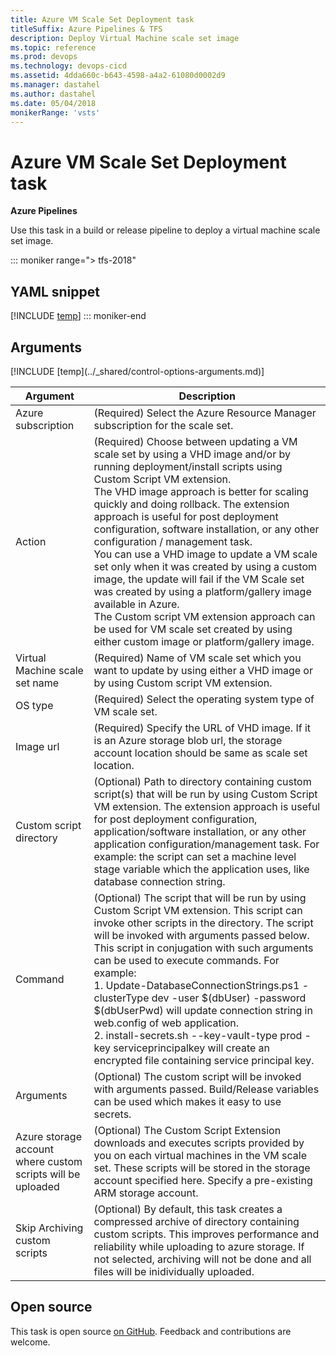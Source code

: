 ```yaml
---
title: Azure VM Scale Set Deployment task
titleSuffix: Azure Pipelines & TFS
description: Deploy Virtual Machine scale set image
ms.topic: reference
ms.prod: devops
ms.technology: devops-cicd
ms.assetid: 4dda660c-b643-4598-a4a2-61080d0002d9
ms.manager: dastahel
ms.author: dastahel
ms.date: 05/04/2018
monikerRange: 'vsts'
---
```


# Azure VM Scale Set Deployment task

**Azure Pipelines**

Use this task in a build or release pipeline to deploy a virtual machine scale set image.

::: moniker range="> tfs-2018"
## YAML snippet
[!INCLUDE [temp](../_shared/yaml/AzureVmssDeploymentV0.md)]
::: moniker-end

## Arguments

<table><thead><tr><th>Argument</th><th>Description</th></tr></thead>
<tr><td>Azure subscription</td><td>(Required) Select the Azure Resource Manager subscription for the scale set.</td></tr>
<tr><td>Action</td><td>(Required) Choose between updating a VM scale set by using a VHD image and/or by running deployment/install scripts using Custom Script VM extension.<br/>The VHD image approach is better for scaling quickly and doing rollback. The extension approach is useful for post deployment configuration, software installation, or any other configuration / management task.<br/>You can use a VHD image to update a VM scale set only when it was created by using a custom image, the update will fail if the VM Scale set was created by using a platform/gallery image available in Azure.<br/>The Custom script VM extension approach can be used for VM scale set created by using either custom image or platform/gallery image.</td></tr>
<tr><td>Virtual Machine scale set name</td><td>(Required) Name of VM scale set which you want to update by using either a VHD image or by using Custom script VM extension.</td></tr>
<tr><td>OS type</td><td>(Required) Select the operating system type of VM scale set.</td></tr>
<tr><td>Image url</td><td>(Required) Specify the URL of VHD image. If it is an Azure storage blob url, the storage account location should be same as scale set location.</td></tr>
<tr><td>Custom script directory</td><td>(Optional) Path to directory containing custom script(s) that will be run by using Custom Script VM extension. The extension approach is useful for post deployment configuration, application/software installation, or any other application configuration/management task. For example: the script can set a machine level stage variable which the application uses, like database connection string.</td></tr>
<tr><td>Command</td><td>(Optional) The script that will be run by using Custom Script VM extension. This script can invoke other scripts in the directory. The script will be invoked with arguments passed below.<br/>This script in conjugation with such arguments can be used to execute commands. For example:<br/>1. Update-DatabaseConnectionStrings.ps1 -clusterType dev -user $(dbUser) -password $(dbUserPwd) will update connection string in web.config of web application.<br/>2. install-secrets.sh --key-vault-type prod -key serviceprincipalkey will create an encrypted file containing service principal key.</td></tr>
<tr><td>Arguments</td><td>(Optional) The custom script will be invoked with arguments passed. Build/Release variables can be used which makes it easy to use secrets.</td></tr>
<tr><td>Azure storage account where custom scripts will be uploaded</td><td>(Optional) The Custom Script Extension downloads and executes scripts provided by you on each virtual machines in the VM scale set. These scripts will be stored in the storage account specified here. Specify a pre-existing ARM storage account.</td></tr>
<tr><td>Skip Archiving custom scripts</td><td>(Optional) By default, this task creates a compressed archive of directory containing custom scripts. This improves performance and reliability while uploading to azure storage. If not selected, archiving will not be done and all files will be inidividually uploaded.</td></tr>
[!INCLUDE [temp](../_shared/control-options-arguments.md)]
</table>

## Open source

This task is open source [on GitHub](https://github.com/Microsoft/vsts-tasks). Feedback and contributions are welcome.
